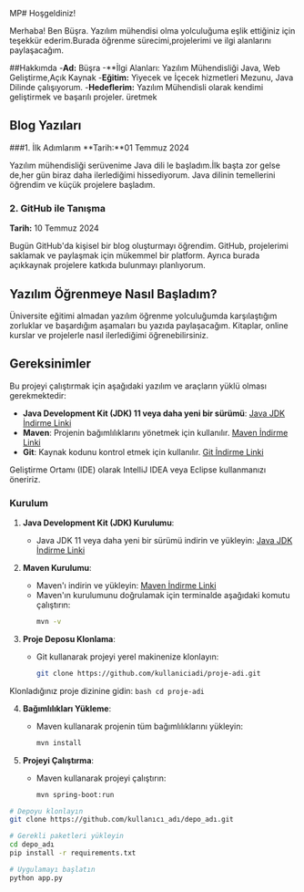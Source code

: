 MP# Hoşgeldiniz!

Merhaba! Ben Büşra. Yazılım mühendisi olma yolculuğuma eşlik ettiğiniz için teşekkür ederim.Burada öğrenme sürecimi,projelerimi ve ilgi alanlarını paylaşacağım.

##Hakkımda 
-**Ad:** Büşra 
-**İlgi Alanları: Yazılım Mühendisliği Java, Web Geliştirme,Açık Kaynak 
-**Eğitim:** Yiyecek ve İçecek hizmetleri Mezunu, Java Dilinde çalışıyorum.
-**Hedeflerim:** Yazılım Mühendisli olarak kendimi geliştirmek ve başarılı projeler. üretmek 

## Blog Yazıları

###1. İlk Adımlarım
**Tarih:**01 Temmuz 2024

Yazılım mühendisliği serüvenime Java dili le başladım.İlk başta zor gelse de,her gün biraz daha ilerlediğimi hissediyorum. Java dilinin temellerini öğrendim ve küçük projelere başladım.

### 2. GitHub ile Tanışma
**Tarih:** 10 Temmuz 2024

Bugün GitHub'da kişisel bir blog oluşturmayı öğrendim. GitHub, projelerimi saklamak ve paylaşmak için mükemmel bir platform. Ayrıca burada açıkkaynak projelere katkıda bulunmayı planlıyorum.

## Yazılım Öğrenmeye Nasıl Başladım?

Üniversite eğitimi almadan yazılım öğrenme yolculuğumda karşılaştığım zorluklar ve başardığım aşamaları bu yazıda paylaşacağım. Kitaplar, online kurslar ve projelerle nasıl ilerlediğimi öğrenebilirsiniz.

## Gereksinimler

Bu projeyi çalıştırmak için aşağıdaki yazılım ve araçların yüklü olması gerekmektedir:

- **Java Development Kit (JDK) 11 veya daha yeni bir sürümü**: [Java JDK İndirme Linki](https://www.oracle.com/java/technologies/javase-jdk11-downloads.html)
- **Maven**: Projenin bağımlılıklarını yönetmek için kullanılır. [Maven İndirme Linki](https://maven.apache.org/download.cgi)
- **Git**: Kaynak kodunu kontrol etmek için kullanılır. [Git İndirme Linki](https://git-scm.com/downloads)

Geliştirme Ortamı (IDE) olarak IntelliJ IDEA veya Eclipse kullanmanızı öneririz.

### Kurulum
1. **Java Development Kit (JDK) Kurulumu**:
   - Java JDK 11 veya daha yeni bir sürümü indirin ve yükleyin: [Java JDK İndirme Linki](https://www.oracle.com/java/technologies/javase-jdk11-downloads.html)

2. **Maven Kurulumu**:
   - Maven'ı indirin ve yükleyin: [Maven İndirme Linki](https://maven.apache.org/download.cgi)
   - Maven'ın kurulumunu doğrulamak için terminalde aşağıdaki komutu çalıştırın:
     ```bash
     mvn -v
     ```

3. **Proje Deposu Klonlama**:
   - Git kullanarak projeyi yerel makinenize klonlayın:
     ```bash
     git clone https://github.com/kullaniciadi/proje-adi.git

Klonladığınız proje dizinine gidin:
     ```bash
     cd proje-adi
     ```

4. **Bağımlılıkları Yükleme**:
   - Maven kullanarak projenin tüm bağımlılıklarını yükleyin:
     ```bash
     mvn install
     ```

5. **Projeyi Çalıştırma**:
   - Maven kullanarak projeyi çalıştırın:
     ```bash
     mvn spring-boot:run
     ```




```bash
# Depoyu klonlayın
git clone https://github.com/kullanıcı_adı/depo_adı.git

# Gerekli paketleri yükleyin
cd depo_adı
pip install -r requirements.txt

# Uygulamayı başlatın
python app.py
